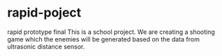 # rapid-poject
rapid prototype final
This is a school project. 
We are creating a shooting game which the enemies will be generated based on the data from ultrasonic distance sensor.
